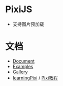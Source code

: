 PixiJS
========

- 支持图片预加载

# 文档

- [Document](http://pixijs.download/release/docs/index.html)
- [Examples](http://pixijs.io/examples/#)
- [Gallery](http://www.pixijs.com/gallery)
- [learningPixi](https://github.com/kittykatattack/learningPixi) / [Pixi教程](https://github.com/Zainking/learningPixi)

